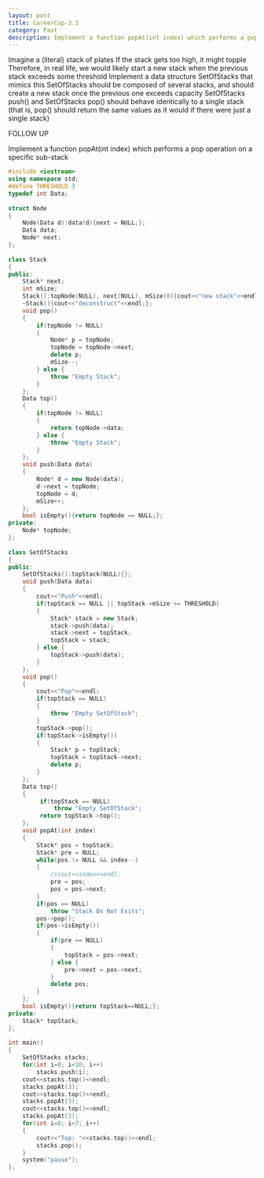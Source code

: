 ```yaml
---
layout: post
title: CareerCup-3.3
category: Past
description: Implement a function popAt(int index) which performs a pop operation on a specific sub-stack.
---
```


Imagine a (literal) stack of plates If the stack gets too high, it might topple Therefore, in real life, we would likely start a new stack when the previous stack exceeds some threshold Implement a data structure SetOfStacks that mimics this SetOfStacks should be composed of several stacks, and should create a new stack once the previous one exceeds capacity SetOfStacks push() and SetOfStacks pop() should behave identically to a single stack (that is, pop() should return the same values as it would if there were just a single stack) 

FOLLOW UP

Implement a function popAt(int index) which performs a pop operation on a specific sub-stack 


```cpp
#include <iostream>  
using namespace std;  
#define THRESHOLD 3  
typedef int Data;  
  
struct Node  
{  
    Node(Data d):data(d){next = NULL;};  
    Data data;  
    Node* next;  
};  
  
class Stack  
{  
public:  
    Stack* next;  
    int mSize;   
    Stack():topNode(NULL), next(NULL), mSize(0){cout<<"new stack"<<endl;};  
    ~Stack(){cout<<"deconstruct"<<endl;};  
    void pop()  
    {  
        if(topNode != NULL)  
        {  
            Node* p = topNode;  
            topNode = topNode->next;  
            delete p;  
            mSize--;  
        } else {  
            throw "Empty Stack";  
        }  
    };  
    Data top()  
    {  
        if(topNode != NULL)  
        {  
            return topNode->data;  
        } else {  
            throw "Empty Stack";  
        }  
    };  
    void push(Data data)  
    {  
        Node* d = new Node(data);  
        d->next = topNode;  
        topNode = d;  
        mSize++;  
    };  
    bool isEmpty(){return topNode == NULL;};  
private:  
    Node* topNode;  
};  
  
class SetOfStacks  
{  
public:  
    SetOfStacks():topStack(NULL){};  
    void push(Data data)  
    {  
        cout<<"Push"<<endl;  
        if(topStack == NULL || topStack->mSize >= THRESHOLD)  
        {  
            Stack* stack = new Stack;  
            stack->push(data);  
            stack->next = topStack;  
            topStack = stack;  
        } else {  
            topStack->push(data);  
        }  
    };  
    void pop()  
    {  
        cout<<"Pop"<<endl;  
        if(topStack == NULL)  
        {  
            throw "Empty SetOfStack";  
        }  
        topStack->pop();  
        if(topStack->isEmpty())  
        {  
            Stack* p = topStack;  
            topStack = topStack->next;  
            delete p;  
        }  
    };  
    Data top()  
    {  
         if(topStack == NULL)  
             throw "Empty SetOfStack";  
         return topStack->top();  
    };  
    void popAt(int index)  
    {  
        Stack* pos = topStack;  
        Stack* pre = NULL;  
        while(pos != NULL && index--)  
        {  
            //cout<<index<<endl;  
            pre = pos;  
            pos = pos->next;  
        }  
        if(pos == NULL)  
            throw "Stack Do Not Exits";  
        pos->pop();  
        if(pos->isEmpty())  
        {  
            if(pre == NULL)  
            {  
                topStack = pos->next;  
            } else {  
                pre->next = pos->next;  
            }  
            delete pos;  
        }  
    };  
    bool isEmpty(){return topStack==NULL;};   
private:  
    Stack* topStack;  
};  
  
int main()  
{  
    SetOfStacks stacks;  
    for(int i=0; i<10; i++)  
        stacks.push(i);  
    cout<<stacks.top()<<endl;  
    stacks.popAt(3);  
    cout<<stacks.top()<<endl;  
    stacks.popAt(3);  
    cout<<stacks.top()<<endl;  
    stacks.popAt(3);  
    for(int i=0; i<7; i++)  
    {  
        cout<<"Top: "<<stacks.top()<<endl;  
        stacks.pop();      
    }  
    system("pause");  
}; 
```